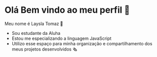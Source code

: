 # Olá Bem vindo ao meu perfil 💙
Meu nome é Laysla Tomaz 🦋
- Sou estudante da Aluha
- Estou me especializando a linguagem JavaScript
- Utilizo esse espaço para minha organização e compartilhamento dos meus projetos desenvolvidos 🗞️
